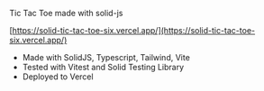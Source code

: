 Tic Tac Toe made with solid-js

[https://solid-tic-tac-toe-six.vercel.app/](https://solid-tic-tac-toe-six.vercel.app/)

* Made with SolidJS, Typescript, Tailwind, Vite
* Tested with Vitest and Solid Testing Library
* Deployed to Vercel
